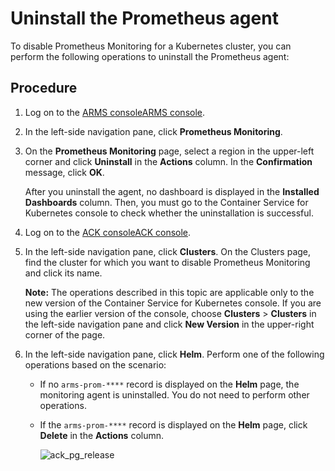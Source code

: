 # Uninstall the Prometheus agent

To disable Prometheus Monitoring for a Kubernetes cluster, you can perform the following operations to uninstall the Prometheus agent:

## Procedure

1.  Log on to the [ARMS console](https://arms.console.aliyun.com/#/home)[ARMS console](https://arms-ap-southeast-1.console.aliyun.com/#/home).

2.  In the left-side navigation pane, click **Prometheus Monitoring**.

3.  On the **Prometheus Monitoring** page, select a region in the upper-left corner and click **Uninstall** in the **Actions** column. In the **Confirmation** message, click **OK**.

    After you uninstall the agent, no dashboard is displayed in the **Installed Dashboards** column. Then, you must go to the Container Service for Kubernetes console to check whether the uninstallation is successful.

4.  Log on to the [ACK console](https://cs.console.aliyun.com)[ACK console](https://partners-intl.console.aliyun.com/#/cs).

5.  In the left-side navigation pane, click **Clusters**. On the Clusters page, find the cluster for which you want to disable Prometheus Monitoring and click its name.

    **Note:** The operations described in this topic are applicable only to the new version of the Container Service for Kubernetes console. If you are using the earlier version of the console, choose **Clusters** \> **Clusters** in the left-side navigation pane and click **New Version** in the upper-right corner of the page.

6.  In the left-side navigation pane, click **Helm**. Perform one of the following operations based on the scenario:

    -   If no `arms-prom-****` record is displayed on the **Helm** page, the monitoring agent is uninstalled. You do not need to perform other operations.
    -   If the `arms-prom-****` record is displayed on the **Helm** page, click **Delete** in the **Actions** column.

        ![ack_pg_release](https://static-aliyun-doc.oss-accelerate.aliyuncs.com/assets/img/en-US/5709088061/p143010.png)


